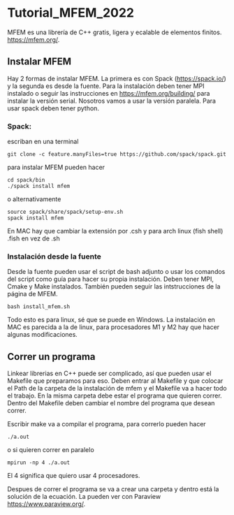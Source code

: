 # Tutorial_MFEM_2022

MFEM es una librería de C++ gratis, ligera y ecalable de elementos finitos.  https://mfem.org/.  

## Instalar MFEM

Hay 2 formas de instalar MFEM. La primera es con Spack (https://spack.io/) y la segunda es desde la fuente. Para la instalación deben tener MPI instalado o seguir las instrucciones en https://mfem.org/building/ para instalar la versión serial. Nosotros vamos a usar la versión paralela. Para usar spack deben tener python.

### Spack:

escriban en una terminal 

```
git clone -c feature.manyFiles=true https://github.com/spack/spack.git
```

para instalar MFEM pueden hacer

```
cd spack/bin
./spack install mfem
```

o alternativamente

```
source spack/share/spack/setup-env.sh
spack install mfem
```

En MAC hay que cambiar la extensión por .csh y para arch linux (fish shell) .fish en vez de .sh

### Instalación desde la fuente

Desde la fuente pueden usar el script de bash adjunto o usar los comandos del script como guía para hacer su propia instalación.  Deben tener MPI, Cmake y Make instalados. También pueden seguir las intstrucciones de la página de MFEM.

```
bash install_mfem.sh
```

Todo esto es para linux, sé que se puede en Windows. La instalación en MAC es parecida a la de linux, para procesadores M1 y M2 hay que hacer algunas modificaciones.

## Correr un programa 

Linkear librerias en C++ puede ser complicado, así que pueden usar el Makefile que preparamos para eso. Deben entrar al Makefile y que colocar el Path de la carpeta de la instalación de mfem y el Makefile va a hacer todo el trabajo. En la misma carpeta debe estar el programa que quieren correr. Dentro del Makefile deben cambiar el nombre del programa que desean correr. 

Escribir make va a compilar el programa, para correrlo pueden hacer 

```
./a.out 
```

o si quieren correr en paralelo 

```
mpirun -np 4 ./a.out
```

El 4 significa que quiero usar 4 procesadores. 

Despues de correr el programa se va a crear una carpeta y dentro está la solución de la ecuación. La pueden ver con Paraview https://www.paraview.org/.

